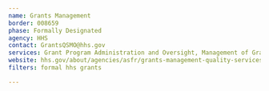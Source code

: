 ```yaml
---
name: Grants Management
border: 008659
phase: Formally Designated
agency: HHS
contact: GrantsQSMO@hhs.gov
services: Grant Program Administration and Oversight, Management of Grant Pre-Award, Award, Post-Award & Closeout, Grant Recipient Oversight (initial focus may be a Single Audit Solution)
website: hhs.gov/about/agencies/asfr/grants-management-quality-services-management-office/index.html
filters: formal hhs grants

---
```


